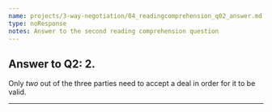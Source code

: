 ```yaml
---
name: projects/3-way-negotiation/04_readingcomprehension_q02_answer.md
type: noResponse
notes: Answer to the second reading comprehension question
---
```


## Answer to Q2: 2.

Only *two* out of the three parties need to accept a deal in order for it to be valid.

---
